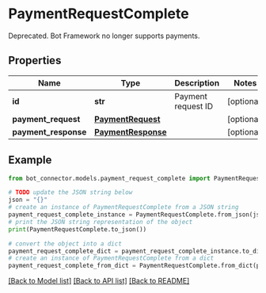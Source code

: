 # PaymentRequestComplete

Deprecated. Bot Framework no longer supports payments.

## Properties

Name | Type | Description | Notes
------------ | ------------- | ------------- | -------------
**id** | **str** | Payment request ID | [optional] 
**payment_request** | [**PaymentRequest**](PaymentRequest.md) |  | [optional] 
**payment_response** | [**PaymentResponse**](PaymentResponse.md) |  | [optional] 

## Example

```python
from bot_connector.models.payment_request_complete import PaymentRequestComplete

# TODO update the JSON string below
json = "{}"
# create an instance of PaymentRequestComplete from a JSON string
payment_request_complete_instance = PaymentRequestComplete.from_json(json)
# print the JSON string representation of the object
print(PaymentRequestComplete.to_json())

# convert the object into a dict
payment_request_complete_dict = payment_request_complete_instance.to_dict()
# create an instance of PaymentRequestComplete from a dict
payment_request_complete_from_dict = PaymentRequestComplete.from_dict(payment_request_complete_dict)
```
[[Back to Model list]](../README.md#documentation-for-models) [[Back to API list]](../README.md#documentation-for-api-endpoints) [[Back to README]](../README.md)


